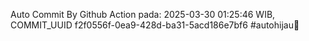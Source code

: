 Auto Commit By Github Action pada: 2025-03-30 01:25:46 WIB, COMMIT_UUID f2f0556f-0ea9-428d-ba31-5acd186e7bf6 #autohijau🗿
